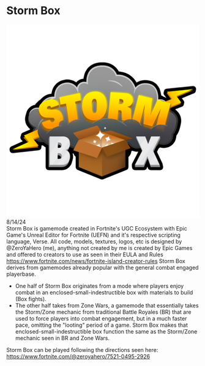 # Storm Box
![alt text](https://github.com/ZeroYaHero/StormBox/blob/main/T_SB_LogoOutline.png)\
8/14/24<br/>
Storm Box is gamemode created in Fortnite's UGC Ecosystem with Epic Game's Unreal Editor for Fortnite (UEFN) and it's respective scripting language, Verse.
All code, models, textures, logos, etc is designed by @ZeroYaHero (me), anything not created by me is created by Epic Games and offered to creators to use as seen in their EULA and Rules https://www.fortnite.com/news/fortnite-island-creator-rules
Storm Box derives from gamemodes already popular with the general combat engaged playerbase. 
- One half of Storm Box originates from a mode where players enjoy combat in an enclosed-small-indestructible box with materials to build (Box fights). 
- The other half takes from Zone Wars, a gamemode that essentially takes the Storm/Zone mechanic from traditional Battle Royales (BR) that are used to force players into combat engagement, but in a much faster pace, omitting the "looting" period of a game.
Storm Box makes that enclosed-small-indestructible box function the same as the Storm/Zone mechanic seen in BR and Zone Wars.

Storm Box can be played following the directions seen here:
https://www.fortnite.com/@zeroyahero/7521-0495-2926
